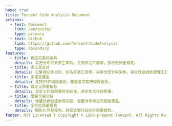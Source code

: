 ```yaml
---
home: true
title: Tencent Code Analysis Document
actions:
  - text: Document
    link: /en/guide/
    type: primary
  - text: GitHub
    link: https://github.com/Tencent/CodeAnalysis
    type: secondary
features:
  - title: 稳定可靠的架构
    details: 采用分布式云原生架构，支持灵活扩缩容，执行更快更稳定。
  - title: 多工具支持
    details: 已集成众多自研、知名开源工具等，采用分层分离架构，满足快速自助管理工具。
  - title: 多语言覆盖
    details: 支持29种编程语言，覆盖常见常用编程语言。
  - title: 自定义质量指标
    details: 自定义代码质量检测标准，逐步优化代码质量。
  - title: 增量全量分析
    details: 增量分析快速发现问题，全量分析保证问题全覆盖。
  - title: 全方位质量报告
    details: 图形化可视报告，轻松监管代码综合质量趋势。
footer: MIT Licensed | Copyright © 1998-present Tencent. All Rights Reserved.
---
```

